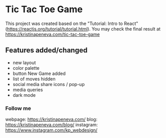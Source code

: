 # Tic Tac Toe Game

This project was created based on the "Tutorial: Intro to React" (https://reactjs.org/tutorial/tutorial.html).
You may check the final result at https://kristinapeneva.com/tic-tac-toe-game


## Features added/changed

- new layout
- color palette
- button New Game added
- list of moves hidden
- social media share icons / pop-up
- media queries
- dark mode


### Follow me

webpage: https://kristinapeneva.com/
blog: https://kristinapeneva.com/blog/
instagram: https://www.instagram.com/kp_webdesign/
